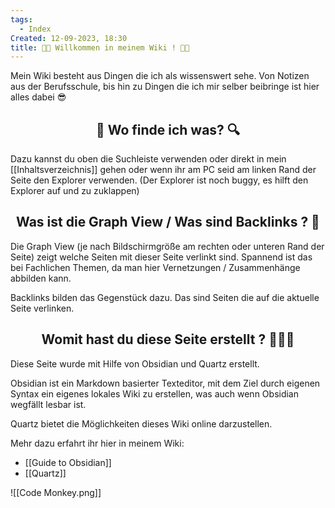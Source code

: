 ```yaml
---
tags:
  - Index
Created: 12-09-2023, 18:30
title: 👋🏻 Willkommen in meinem Wiki ! 👋🏻
---
```




Mein Wiki besteht aus Dingen die ich als wissenswert sehe. Von Notizen aus der Berufsschule, bis hin zu Dingen die ich mir selber beibringe ist hier alles dabei 😎

<h2 align="center"> 🔎 Wo finde ich was? 🔍</h2> 

Dazu kannst du oben die Suchleiste verwenden oder direkt in mein [[Inhaltsverzeichnis]] gehen oder wenn ihr am PC seid am linken Rand der Seite den Explorer verwenden. (Der Explorer ist noch buggy, es hilft den Explorer auf und zu zuklappen)

<h2 align="center"> Was ist die Graph View / Was sind Backlinks ? 🤔 </h2>
Die Graph View (je nach Bildschirmgröße am rechten oder unteren Rand der Seite) zeigt welche Seiten mit dieser Seite verlinkt sind. Spannend ist das bei Fachlichen Themen, da man hier Vernetzungen / Zusammenhänge abbilden kann.

Backlinks bilden das Gegenstück dazu. Das sind Seiten die auf die aktuelle Seite verlinken.

<h2 align="center"> Womit hast du diese Seite erstellt ? 👨🏻‍💻</h2>
Diese Seite wurde mit Hilfe von Obsidian und Quartz erstellt.

Obsidian ist ein Markdown basierter Texteditor, mit dem Ziel durch eigenen Syntax ein eigenes lokales Wiki zu erstellen, was auch wenn Obsidian wegfällt lesbar ist. 

Quartz bietet die Möglichkeiten dieses Wiki online darzustellen.

Mehr dazu erfahrt ihr hier in meinem Wiki:

- [[Guide to Obsidian]]
- [[Quartz]]


![[Code Monkey.png]]
